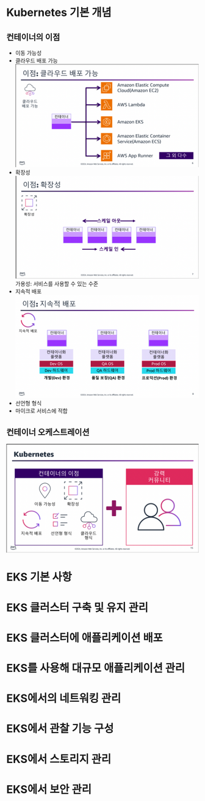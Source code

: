 # Kubernetes 기본 개념

## 컨테이너의 이점
- 이동 가능성
- 클라우드 배포 가능
  ![cloud_deployment](images/container_cloud_deployment.png)
- 확장성
  ![scale_out](images/container_scale_out.png)
  가용성: 서비스를 사용할 수 있는 수준
- 지속적 배포
  ![cd](images/container_cd.png)
- 선언형 형식
- 마이크로 서비스에 적합

## 컨테이너 오케스트레이션
![container_kubernetes](images/container_kubernetes.png)

# EKS 기본 사항

# EKS 클러스터 구축 및 유지 관리

# EKS 클러스터에 애플리케이션 배포

# EKS를 사용해 대규모 애플리케이션 관리

# EKS에서의 네트워킹 관리

# EKS에서 관찰 기능 구성

# EKS에서 스토리지 관리

# EKS에서 보안 관리